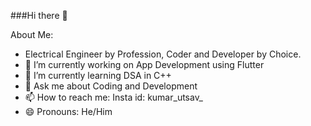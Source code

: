 ###Hi there 👋

About Me:
- Electrical Engineer by Profession, Coder and Developer by Choice.
- 🔭 I’m currently working on App Development using Flutter
- 🌱 I’m currently learning DSA in C++
- 💬 Ask me about Coding and Development
- 📫 How to reach me: Insta id: kumar_utsav_ 
- 😄 Pronouns: He/Him
